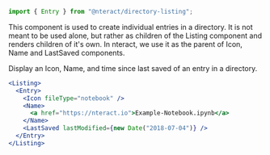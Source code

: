 ```jsx static
import { Entry } from "@nteract/directory-listing";
```

This component is used to create individual entries in a directory. It is not meant to be used alone, but rather as children of the Listing component and renders children of it's own. In nteract, we use it as the parent of Icon, Name and LastSaved components.

Display an Icon, Name, and time since last saved of an entry in a directory.

```jsx
<Listing>
  <Entry>
    <Icon fileType="notebook" />
    <Name>
      <a href="https://nteract.io">Example-Notebook.ipynb</a>
    </Name>
    <LastSaved lastModified={new Date("2018-07-04")} />
  </Entry>
</Listing>
```
